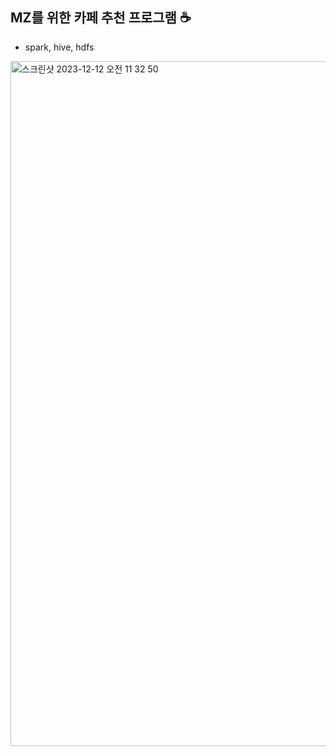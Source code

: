 ## MZ를 위한 카페 추천 프로그램 ☕️

- spark, hive, hdfs

<img width="1096" alt="스크린샷 2023-12-12 오전 11 32 50" src="https://github.com/cabojago/.github/assets/69382168/7c317fe2-4d26-4a09-b733-7b334c6b5804">
